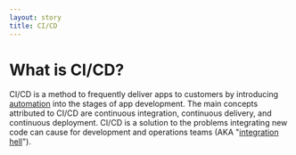 ```yaml
---
layout: story
title: CI/CD
---
```


# What is CI/CD?
CI/CD is a method to frequently deliver apps to customers by introducing  [automation](https://www.redhat.com/en/topics/automation/whats-it-automation)  into the stages of app development. The main concepts attributed to CI/CD are continuous integration, continuous delivery, and continuous deployment. CI/CD is a solution to the problems integrating new code can cause for development and operations teams (AKA "[integration hell](https://www.solutionsiq.com/agile-glossary/integration-hell/)").